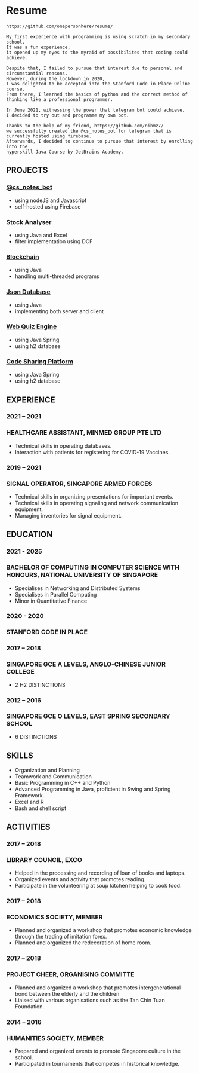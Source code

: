 # Resume
```
https://github.com/onepersonhere/resume/

My first experience with programming is using scratch in my secondary school. 
It was a fun experience; 
it opened up my eyes to the myraid of possibilites that coding could achieve.

Despite that, I failed to pursue that interest due to personal and circumstantial reasons. 
However, during the lockdown in 2020, 
I was delighted to be accepted into the Stanford Code in Place Online course.
From there, I learned the basics of python and the correct method of thinking like a professional programmer.

In June 2021, witnessing the power that telegram bot could achieve, 
I decided to try out and programme my own bot.

Thanks to the help of my friend, https://github.com/nibmz7/
we successfully created the @cs_notes_bot for telegram that is currently hosted using firebase.
Afterwards, I decided to continue to pursue that interest by enrolling into the 
hyperskill Java Course by JetBrains Academy.
```
## PROJECTS
### [@cs_notes_bot](https://t.me/cs_notes_bot)
- using nodeJS and Javascript
- self-hosted using Firebase

### Stock Analyser
- using Java and Excel
- filter implementation using DCF

### [Blockchain](https://github.com/onepersonhere/Blockchain)
- using Java
- handling multi-threaded programs

### [Json Database](https://github.com/onepersonhere/JSON_Database)
- using Java
- implementing both server and client

### [Web Quiz Engine](https://github.com/onepersonhere/Web_Quiz_Engine)
- using Java Spring
- using h2 database

### [Code Sharing Platform](https://github.com/onepersonhere/Code_Sharing_Platform)
- using Java Spring
- using h2 database

### 
## EXPERIENCE
### 2021 – 2021
### HEALTHCARE ASSISTANT, MINMED GROUP PTE LTD
- Technical skills in operating databases.
- Interaction with patients for registering for COVID-19 Vaccines.
### 2019 – 2021
### SIGNAL OPERATOR, SINGAPORE ARMED FORCES
- Technical skills in organizing presentations for important events.
- Technical skills in operating signaling and network communication equipment.
- Managing inventories for signal equipment.

## EDUCATION
### 2021 - 2025
### BACHELOR OF COMPUTING IN COMPUTER SCIENCE WITH HONOURS, NATIONAL UNIVERSITY OF SINGAPORE
- Specialises in Networking and Distributed Systems
- Specialises in Parallel Computing
- Minor in Quantitative Finance
### 2020 - 2020
### STANFORD CODE IN PLACE
### 2017 – 2018
### SINGAPORE GCE A LEVELS, ANGLO-CHINESE JUNIOR COLLEGE
- 2 H2 DISTINCTIONS
### 2012 – 2016
### SINGAPORE GCE O LEVELS, EAST SPRING SECONDARY SCHOOL
- 6 DISTINCTIONS

## SKILLS
- Organization and Planning
- Teamwork and Communication
- Basic Programming in C++ and Python
- Advanced Programming in Java, proficient in Swing and Spring Framework.
- Excel and R
- Bash and shell script

## ACTIVITIES
### 2017 – 2018
### LIBRARY COUNCIL, EXCO
- Helped in the processing and recording of loan of books and laptops.
- Organized events and activity that promotes reading.
- Participate in the volunteering at soup kitchen helping to cook food.
### 2017 – 2018
### ECONOMICS SOCIETY, MEMBER
- Planned and organized a workshop that promotes economic knowledge through the trading of 
imitation forex.
- Planned and organized the redecoration of home room.
### 2017 – 2018
### PROJECT CHEER, ORGANISING COMMITTE
- Planned and organized a workshop that promotes intergenerational bond between the elderly and the children
- Liaised with various organisations such as the Tan Chin Tuan Foundation.
### 2014 – 2016
### HUMANITIES SOCIETY, MEMBER
- Prepared and organized events to promote Singapore culture in the school.
- Participated in tournaments that competes in historical knowledge.

